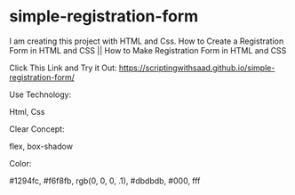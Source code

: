 # simple-registration-form
I am creating this project with HTML and Css. How to Create a Registration Form in HTML and CSS || How to Make Registration Form in HTML and CSS

Click This Link and Try it Out: https://scriptingwithsaad.github.io/simple-registration-form/

Use Technology: 

Html, Css

Clear Concept: 

flex, box-shadow

Color:

#1294fc, 
#f6f8fb, 
rgb(0, 0, 0, .1), 
#dbdbdb, 
#000, 
fff
